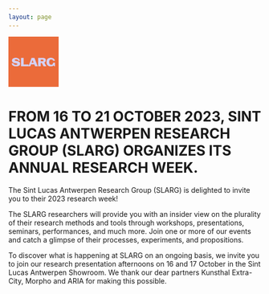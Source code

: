 ```yaml
---
layout: page
---
```


<div class="side-by-side">
  <img src="/static/img/logo-slarg.jpg" alt="SLARG Logo" width="100" />
  <h1>FROM 16 TO 21 OCTOBER 2023, SINT LUCAS ANTWERPEN RESEARCH GROUP (SLARG) ORGANIZES ITS ANNUAL RESEARCH WEEK.</h1>
</div>

The Sint Lucas Antwerpen Research Group (SLARG) is delighted to invite you to their 2023 research week!

The SLARG researchers will provide you with an insider view on the plurality of their research methods and tools through workshops, presentations, seminars, performances, and much more. Join one or more of our events and catch a glimpse of their processes, experiments, and propositions.

To discover what is happening at SLARG on an ongoing basis, we invite you to join our research presentation afternoons on 16 and 17 October in the Sint Lucas Antwerpen Showroom.
We thank our dear partners Kunsthal Extra-City, Morpho and ARIA for making this possible.
